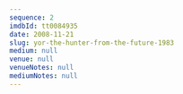 ```yaml
---
sequence: 2
imdbId: tt0084935
date: 2008-11-21
slug: yor-the-hunter-from-the-future-1983
medium: null
venue: null
venueNotes: null
mediumNotes: null
---
```


